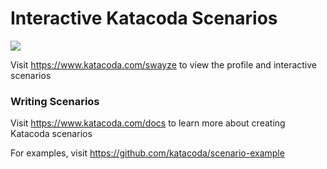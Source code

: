 # Interactive Katacoda Scenarios

[![](http://shields.katacoda.com/katacoda/swayze/count.svg)](https://www.katacoda.com/swayze "Get your profile on Katacoda.com")

Visit https://www.katacoda.com/swayze to view the profile and interactive scenarios

### Writing Scenarios
Visit https://www.katacoda.com/docs to learn more about creating Katacoda scenarios

For examples, visit https://github.com/katacoda/scenario-example
